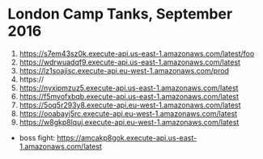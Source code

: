 # London Camp Tanks, September 2016

1. https://s7em43sz0k.execute-api.us-east-1.amazonaws.com/latest/foo
2. https://wdrwuadqf9.execute-api.us-east-1.amazonaws.com/latest
3. https://lz1soajisc.execute-api.eu-west-1.amazonaws.com/prod
4. https://
5. https://nyxipmzuz5.execute-api.us-east-1.amazonaws.com/latest
6. https://f5myofxbqb.execute-api.us-east-1.amazonaws.com/latest
7. https://5oq5r293y8.execute-api.eu-west-1.amazonaws.com/latest
8. https://ooabayj5rc.execute-api.eu-west-1.amazonaws.com/latest
9. https://w8gkp8lquj.execute-api.eu-west-1.amazonaws.com/latest

* boss fight: https://amcakp8gok.execute-api.us-east-1.amazonaws.com/latest
